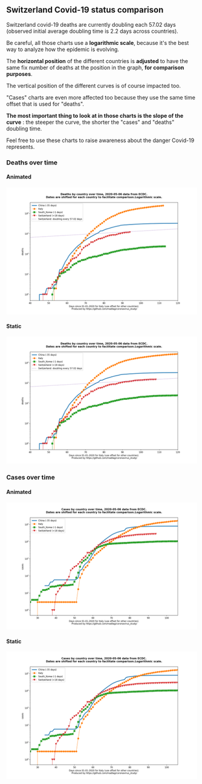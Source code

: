 ## Switzerland Covid-19 status comparison 

Switzerland covid-19 deaths are currently doubling each 57.02 days (observed initial average doubling time is 2.2 days across countries).



Be careful, all those charts use a **logarithmic scale**, because it's the best way to analyze how the epidemic is evolving.
 
The **horizontal position** of the different countries is **adjusted** to have the same fix number of deaths at the position in the graph, **for comparison purposes**.

The vertical position of the different curves is of course impacted too.

"Cases" charts are even more affected too because they use the same time offset that is used for "deaths".

**The most important thing to look at in those charts is the slope of the curve** : the steeper the curve, the shorter the "cases" and "deaths" doubling time.

Feel free to use these charts to raise awareness about the danger Covid-19 represents. 


 
### Deaths over time
 
#### Animated
![Switzerland covid-19 deaths animated chart](https://raw.githubusercontent.com/madlag/coronavirus_study/master/notebooks/graphs/2020-05-06/countries/Switzerland/2020-05-06_Switzerland_deaths.gif "Switzerland covid-19 deaths animated chart")   
 
#### Static
![Switzerland covid-19 deaths static chart](https://raw.githubusercontent.com/madlag/coronavirus_study/master/notebooks/graphs/2020-05-06/countries/Switzerland/2020-05-06_Switzerland_deaths.png "Switzerland covid-19 deaths static chart")   

 
### Cases over time
 
#### Animated
![Switzerland covid-19 cases animated chart](https://raw.githubusercontent.com/madlag/coronavirus_study/master/notebooks/graphs/2020-05-06/countries/Switzerland/2020-05-06_Switzerland_cases.gif "Switzerland covid-19 cases animated chart")   
 
#### Static
![Switzerland covid-19 cases static chart](https://raw.githubusercontent.com/madlag/coronavirus_study/master/notebooks/graphs/2020-05-06/countries/Switzerland/2020-05-06_Switzerland_cases.png "Switzerland covid-19 cases static chart")   

